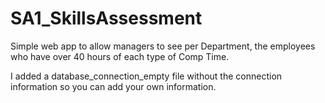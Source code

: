 # SA1_SkillsAssessment

Simple web app to allow managers to see per Department, the employees who have over 40 hours of each type of Comp Time. 

I added a database_connection_empty file without the connection information so you can add your own information. 
